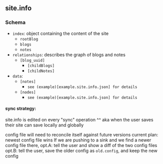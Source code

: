 ## site.info

### Schema

- `index`: object containing the content of the site
  - `rootBlog`
  - `blogs`
  - `notes`
- `relationships`: describes the graph of blogs and notes
  - `[blog_uuid]`
    - `[childBlogs]`
    - `[childNotes]`
- `data`:
  - `[notes]`
    - `see (example)[example.site.info.json] for details`
  - `[nodes]`
    - `see (example)[example.site.info.json] for details`

#### sync strategy:

site.info is edited on every "sync" operation
^^ aka when the user saves their site
can save locally and globally

config file will need to reconcile itself against future versions
current plan:
newest config file wins
If we are pushing to a sink and we find a newer config file there,
opt.A: tell the user and show a diff of the two config files
opt.B: tell the user, save the older config as `old.config`, and keep the new config
